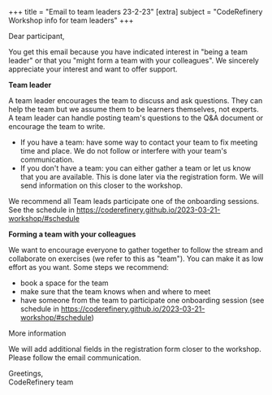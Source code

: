 +++
title = "Email to team leaders 23-2-23"
[extra]
subject = "CodeRefinery Workshop info for team leaders"
+++

Dear participant,

You get this email because you have indicated interest in "being a team leader" or that you "might form a team with your colleagues". We sincerely appreciate your interest and want to offer support.

**Team leader**

A team leader encourages the team to discuss and ask questions. They can help the team but we assume them to be learners themselves, not experts. A team leader can handle posting team's questions to the Q&A document or encourage the team to write.

- If you have a team: have some way to contact your team to fix meeting time and place. We do not follow or interfere with your team's communication.
- If you don't have a team: you can either gather a team or let us know that you are available. This is done later via the registration form. We will send information on this closer to the workshop.

We recommend all Team leads participate one of the onboarding sessions. See the schedule in https://coderefinery.github.io/2023-03-21-workshop/#schedule

**Forming a team with your colleagues**

We want to encourage everyone to gather together to follow the stream and collaborate on exercises (we refer to this as "team"). You can make it as low effort as you want. Some steps we recommend:
- book a space for the team
- make sure that the team knows when and where to meet
- have someone from the team to participate one onboarding session (see schedule in https://coderefinery.github.io/2023-03-21-workshop/#schedule)

More information

We will add additional fields in the registration form closer to the workshop. Please follow the email communication.

Greetings,  
CodeRefinery team
